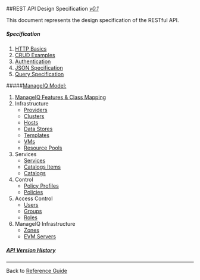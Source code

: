 ##REST API Design Specification [*v0.1*](./versioning.md)


This document represents the design specification of the RESTful API.

##### Specification

1. [HTTP Basics](./base/http.md)
1. [CRUD Examples](./base/crud.md)
1. [Authentication](./base/auth.md)
1. [JSON Specification](./base/json.md)
1. [Query Specification](./base/query.md)

#####[ManageIQ Model:](id:model)

1. [ManageIQ Features & Class Mapping](./models/features.md)
1. Infrastructure
    * [Providers](./models/providers.md)
    * [Clusters](./models/clusters.md)
    * [Hosts](./models/hosts.md)
    * [Data Stores](./models/data_stores.md)
    * [Templates](./models/templates.md)
    * [VMs](./models/vms.md)
    * [Resource Pools](./models/resource_pools.md)
1. Services
    * [Services](./models/services.md)
    * [Catalogs Items](./models/service_templates.md)
    * [Catalogs](./models/service_catalogs.md)
1. Control
    * [Policy Profiles](./models/policy_profiles.md)
    * [Policies](./models/policies.md)
1. Access Control
    * [Users](./models/users.md)
    * [Groups](./models/groups.md)
    * [Roles](./models/roles.md)
1. ManageIQ Infrastructure
    * [Zones](./models/zones.md)
    * [EVM Servers](./models/servers.md)

##### [API Version History](./versioning.md)


----
Back to [Reference Guide](./reference.md)
